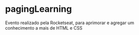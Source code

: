 # pagingLearning
Evento realizado pela Rocketseat, para aprimorar e agregar um conhecimento a mais de HTML e CSS
